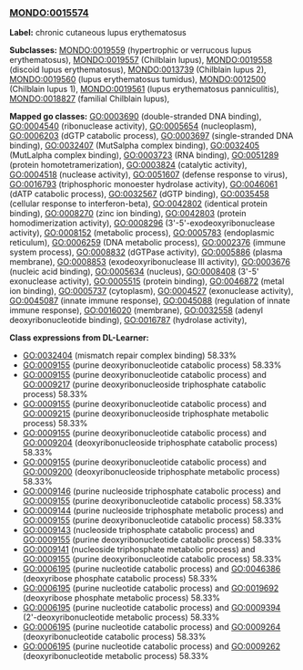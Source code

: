 
### [MONDO:0015574](http://purl.obolibrary.org/obo/MONDO_0015574)
**Label:** chronic cutaneous lupus erythematosus

**Subclasses:** [MONDO:0019559](http://purl.obolibrary.org/obo/MONDO_0019559) (hypertrophic or verrucous lupus erythematosus), [MONDO:0019557](http://purl.obolibrary.org/obo/MONDO_0019557) (Chilblain lupus), [MONDO:0019558](http://purl.obolibrary.org/obo/MONDO_0019558) (discoid lupus erythematosus), [MONDO:0013739](http://purl.obolibrary.org/obo/MONDO_0013739) (Chilblain lupus 2), [MONDO:0019560](http://purl.obolibrary.org/obo/MONDO_0019560) (lupus erythematosus tumidus), [MONDO:0012500](http://purl.obolibrary.org/obo/MONDO_0012500) (Chilblain lupus 1), [MONDO:0019561](http://purl.obolibrary.org/obo/MONDO_0019561) (lupus erythematosus panniculitis), [MONDO:0018827](http://purl.obolibrary.org/obo/MONDO_0018827) (familial Chilblain lupus), 

**Mapped go classes:** [GO:0003690](http://purl.obolibrary.org/obo/GO_0003690) (double-stranded DNA binding), [GO:0004540](http://purl.obolibrary.org/obo/GO_0004540) (ribonuclease activity), [GO:0005654](http://purl.obolibrary.org/obo/GO_0005654) (nucleoplasm), [GO:0006203](http://purl.obolibrary.org/obo/GO_0006203) (dGTP catabolic process), [GO:0003697](http://purl.obolibrary.org/obo/GO_0003697) (single-stranded DNA binding), [GO:0032407](http://purl.obolibrary.org/obo/GO_0032407) (MutSalpha complex binding), [GO:0032405](http://purl.obolibrary.org/obo/GO_0032405) (MutLalpha complex binding), [GO:0003723](http://purl.obolibrary.org/obo/GO_0003723) (RNA binding), [GO:0051289](http://purl.obolibrary.org/obo/GO_0051289) (protein homotetramerization), [GO:0003824](http://purl.obolibrary.org/obo/GO_0003824) (catalytic activity), [GO:0004518](http://purl.obolibrary.org/obo/GO_0004518) (nuclease activity), [GO:0051607](http://purl.obolibrary.org/obo/GO_0051607) (defense response to virus), [GO:0016793](http://purl.obolibrary.org/obo/GO_0016793) (triphosphoric monoester hydrolase activity), [GO:0046061](http://purl.obolibrary.org/obo/GO_0046061) (dATP catabolic process), [GO:0032567](http://purl.obolibrary.org/obo/GO_0032567) (dGTP binding), [GO:0035458](http://purl.obolibrary.org/obo/GO_0035458) (cellular response to interferon-beta), [GO:0042802](http://purl.obolibrary.org/obo/GO_0042802) (identical protein binding), [GO:0008270](http://purl.obolibrary.org/obo/GO_0008270) (zinc ion binding), [GO:0042803](http://purl.obolibrary.org/obo/GO_0042803) (protein homodimerization activity), [GO:0008296](http://purl.obolibrary.org/obo/GO_0008296) (3'-5'-exodeoxyribonuclease activity), [GO:0008152](http://purl.obolibrary.org/obo/GO_0008152) (metabolic process), [GO:0005783](http://purl.obolibrary.org/obo/GO_0005783) (endoplasmic reticulum), [GO:0006259](http://purl.obolibrary.org/obo/GO_0006259) (DNA metabolic process), [GO:0002376](http://purl.obolibrary.org/obo/GO_0002376) (immune system process), [GO:0008832](http://purl.obolibrary.org/obo/GO_0008832) (dGTPase activity), [GO:0005886](http://purl.obolibrary.org/obo/GO_0005886) (plasma membrane), [GO:0008853](http://purl.obolibrary.org/obo/GO_0008853) (exodeoxyribonuclease III activity), [GO:0003676](http://purl.obolibrary.org/obo/GO_0003676) (nucleic acid binding), [GO:0005634](http://purl.obolibrary.org/obo/GO_0005634) (nucleus), [GO:0008408](http://purl.obolibrary.org/obo/GO_0008408) (3'-5' exonuclease activity), [GO:0005515](http://purl.obolibrary.org/obo/GO_0005515) (protein binding), [GO:0046872](http://purl.obolibrary.org/obo/GO_0046872) (metal ion binding), [GO:0005737](http://purl.obolibrary.org/obo/GO_0005737) (cytoplasm), [GO:0004527](http://purl.obolibrary.org/obo/GO_0004527) (exonuclease activity), [GO:0045087](http://purl.obolibrary.org/obo/GO_0045087) (innate immune response), [GO:0045088](http://purl.obolibrary.org/obo/GO_0045088) (regulation of innate immune response), [GO:0016020](http://purl.obolibrary.org/obo/GO_0016020) (membrane), [GO:0032558](http://purl.obolibrary.org/obo/GO_0032558) (adenyl deoxyribonucleotide binding), [GO:0016787](http://purl.obolibrary.org/obo/GO_0016787) (hydrolase activity), 

**Class expressions from DL-Learner:**

- [GO:0032404](http://purl.obolibrary.org/obo/GO_0032404) (mismatch repair complex binding) 58.33%
- [GO:0009155](http://purl.obolibrary.org/obo/GO_0009155) (purine deoxyribonucleotide catabolic process) 58.33%
- [GO:0009155](http://purl.obolibrary.org/obo/GO_0009155) (purine deoxyribonucleotide catabolic process) and [GO:0009217](http://purl.obolibrary.org/obo/GO_0009217) (purine deoxyribonucleoside triphosphate catabolic process) 58.33%
- [GO:0009155](http://purl.obolibrary.org/obo/GO_0009155) (purine deoxyribonucleotide catabolic process) and [GO:0009215](http://purl.obolibrary.org/obo/GO_0009215) (purine deoxyribonucleoside triphosphate metabolic process) 58.33%
- [GO:0009155](http://purl.obolibrary.org/obo/GO_0009155) (purine deoxyribonucleotide catabolic process) and [GO:0009204](http://purl.obolibrary.org/obo/GO_0009204) (deoxyribonucleoside triphosphate catabolic process) 58.33%
- [GO:0009155](http://purl.obolibrary.org/obo/GO_0009155) (purine deoxyribonucleotide catabolic process) and [GO:0009200](http://purl.obolibrary.org/obo/GO_0009200) (deoxyribonucleoside triphosphate metabolic process) 58.33%
- [GO:0009146](http://purl.obolibrary.org/obo/GO_0009146) (purine nucleoside triphosphate catabolic process) and [GO:0009155](http://purl.obolibrary.org/obo/GO_0009155) (purine deoxyribonucleotide catabolic process) 58.33%
- [GO:0009144](http://purl.obolibrary.org/obo/GO_0009144) (purine nucleoside triphosphate metabolic process) and [GO:0009155](http://purl.obolibrary.org/obo/GO_0009155) (purine deoxyribonucleotide catabolic process) 58.33%
- [GO:0009143](http://purl.obolibrary.org/obo/GO_0009143) (nucleoside triphosphate catabolic process) and [GO:0009155](http://purl.obolibrary.org/obo/GO_0009155) (purine deoxyribonucleotide catabolic process) 58.33%
- [GO:0009141](http://purl.obolibrary.org/obo/GO_0009141) (nucleoside triphosphate metabolic process) and [GO:0009155](http://purl.obolibrary.org/obo/GO_0009155) (purine deoxyribonucleotide catabolic process) 58.33%
- [GO:0006195](http://purl.obolibrary.org/obo/GO_0006195) (purine nucleotide catabolic process) and [GO:0046386](http://purl.obolibrary.org/obo/GO_0046386) (deoxyribose phosphate catabolic process) 58.33%
- [GO:0006195](http://purl.obolibrary.org/obo/GO_0006195) (purine nucleotide catabolic process) and [GO:0019692](http://purl.obolibrary.org/obo/GO_0019692) (deoxyribose phosphate metabolic process) 58.33%
- [GO:0006195](http://purl.obolibrary.org/obo/GO_0006195) (purine nucleotide catabolic process) and [GO:0009394](http://purl.obolibrary.org/obo/GO_0009394) (2'-deoxyribonucleotide metabolic process) 58.33%
- [GO:0006195](http://purl.obolibrary.org/obo/GO_0006195) (purine nucleotide catabolic process) and [GO:0009264](http://purl.obolibrary.org/obo/GO_0009264) (deoxyribonucleotide catabolic process) 58.33%
- [GO:0006195](http://purl.obolibrary.org/obo/GO_0006195) (purine nucleotide catabolic process) and [GO:0009262](http://purl.obolibrary.org/obo/GO_0009262) (deoxyribonucleotide metabolic process) 58.33%



